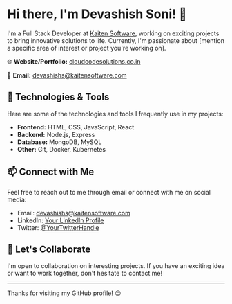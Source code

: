 # Hi there, I'm Devashish Soni! 👋

I'm a Full Stack Developer at [Kaiten Software](https://www.kaitensoftware.com), working on exciting projects to bring innovative solutions to life. Currently, I'm passionate about [mention a specific area of interest or project you're working on].

🌐 **Website/Portfolio:** [cloudcodesolutions.co.in](https://www.cloudcodesolutions.co.in)

📧 **Email:** devashishs@kaitensoftware.com

## 🔧 Technologies & Tools

Here are some of the technologies and tools I frequently use in my projects:

- **Frontend:** HTML, CSS, JavaScript, React
- **Backend:** Node.js, Express
- **Database:** MongoDB, MySQL
- **Other:** Git, Docker, Kubernetes

## 📫 Connect with Me

Feel free to reach out to me through email or connect with me on social media:

- Email: [devashishs@kaitensoftware.com](mailto:devashishs@kaitensoftware.com)
- LinkedIn: [Your LinkedIn Profile](#)
- Twitter: [@YourTwitterHandle](#)

## 🤝 Let's Collaborate

I'm open to collaboration on interesting projects. If you have an exciting idea or want to work together, don't hesitate to contact me!

---

Thanks for visiting my GitHub profile! 😊
